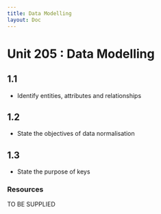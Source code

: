 ```yaml
---
title: Data Modelling
layout: Doc
---
```


# Unit 205 : Data Modelling

## 1.1 
- Identify entities, attributes and relationships 
 
## 1.2
- State the objectives of data normalisation
 
## 1.3
- State the purpose of keys

### Resources 

TO BE SUPPLIED 
